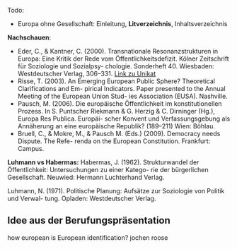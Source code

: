 Todo:


- Europa ohne Gesellschaft: Einleitung, **Litverzeichnis**, Inhaltsverzeichnis

**Nachschauen**:

- Eder, C., & Kantner, C. (2000). Transnationale Resonanzstrukturen in Europa: Eine Kritik der Rede vom Öffentlichkeitsdefizit. Kölner Zeitschrift für Soziologie und Sozialpsy- chologie. Sonderheft 40. Wiesbaden: Westdeutscher Verlag, 306–331. [Link zu Unikat](http://search.obvsg.at/primo_library/libweb/action/display.do?tabs=detailsTab&ct=display&fn=search&doc=UGR_aleph_acc001827288&indx=1&recIds=UGR_aleph_acc001827288&recIdxs=0&elementId=0&renderMode=poppedOut&displayMode=full&frbrVersion=&dscnt=1&institute=UGR&fromLogin=true&tab=default_tab&dstmp=1431928894257&vl(freeText0)=Die%20Europäisierung%20nationaler%20Gesellschaften&vid=UGR&mode=Basic)
- Risse, T. (2003). An Emerging European Public Sphere? Theoretical Clarifications and Em- pirical Indicators. Paper presented to the Annual Meeting of the European Union Stud- ies Association (EUSA). Nashville.
- Pausch, M. (2006). Die europäische Öffentlichkeit im konstitutionellen Prozess. In S. Puntscher Riekmann & G. Herzig & C. Dirninger (Hg.), Europa Res Publica. Europäi- scher Konvent und Verfassungsgebung als Annäherung an eine europäische Republik? (189–211) Wien: Böhlau.
- Bruell, C., & Mokre, M., & Pausch M. (Eds.) (2009). Democracy needs Dispute. The Refe- renda on the European Constitution. Frankfurt: Campus.


**Luhmann vs Habermas:**
Habermas, J. (1962). Strukturwandel der Öffentlichkeit: Untersuchungen zu einer Katego- rie der bürgerlichen Gesellschaft. Neuwied: Hermann Luchterhand Verlag.

Luhmann, N. (1971). Politische Planung: Aufsätze zur Soziologie von Politik und Verwal- tung. Opladen: Westdeutscher Verlag.


## Idee aus der Berufungspräsentation
how european is European identification?
jochen roose
